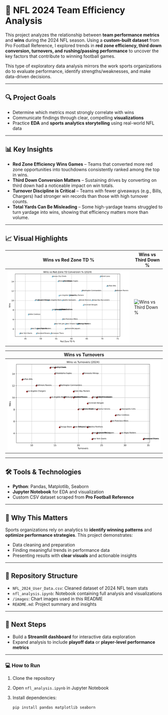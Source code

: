 # 🏈 NFL 2024 Team Efficiency Analysis

This project analyzes the relationship between **team performance metrics** and **wins** during the 2024 NFL season.
Using a **custom-built dataset** from Pro Football Reference, I explored trends in **red zone efficiency, third down conversion, turnovers, and rushing/passing performance** to uncover the key factors that contribute to winning football games.

This type of exploratory data analysis mirrors the work sports organizations do to evaluate performance, identify strengths/weaknesses, and make data-driven decisions.

---

## 🔍 Project Goals

* Determine which metrics most strongly correlate with wins
* Communicate findings through clear, compelling **visualizations**
* Practice **EDA** and **sports analytics storytelling** using real-world NFL data

---

## 📊 Key Insights

* **Red Zone Efficiency Wins Games** – Teams that converted more red zone opportunities into touchdowns consistently ranked among the top in wins.
* **Third Down Conversion Matters** – Sustaining drives by converting on third down had a noticeable impact on win totals.
* **Turnover Discipline is Critical** – Teams with fewer giveaways (e.g., Bills, Chargers) had stronger win records than those with high turnover counts.
* **Total Yards Can Be Misleading** – Some high-yardage teams struggled to turn yardage into wins, showing that efficiency matters more than volume.

---

## 📈 Visual Highlights

| Wins vs Red Zone TD %                                    | Wins vs Third Down %                                   |
| -------------------------------------------------------- | ------------------------------------------------------ |
| ![Wins vs Red Zone TD %](images/wins_vs_red_zone_td.png) | ![Wins vs Third Down %](images/wins_vs_thirddown.png) |

| Wins vs Turnovers                                  |
| -------------------------------------------------- |
| ![Wins vs Turnovers](images/wins_vs_turnovers.png) |

---

## 🛠 Tools & Technologies

* **Python**: Pandas, Matplotlib, Seaborn
* **Jupyter Notebook** for EDA and visualization
* Custom CSV dataset scraped from **Pro Football Reference**

---

## 📌 Why This Matters

Sports organizations rely on analytics to **identify winning patterns** and **optimize performance strategies**. This project demonstrates:

* Data cleaning and preparation
* Finding meaningful trends in performance data
* Presenting results with **clear visuals** and actionable insights

---

## 📁 Repository Structure

* `NFL_2024_User_Data.csv`: Cleaned dataset of 2024 NFL team stats
* `nfl_analysis.ipynb`: Notebook containing full analysis and visualizations
* `/images`: Chart images used in this README
* `README.md`: Project summary and insights

---

## 🚀 Next Steps

* Build a **Streamlit dashboard** for interactive data exploration
* Expand analysis to include **playoff data** or **player-level performance metrics**

---

### 💻 How to Run

1. Clone the repository
2. Open `nfl_analysis.ipynb` in Jupyter Notebook
3. Install dependencies:

   ```bash
   pip install pandas matplotlib seaborn
   ```
